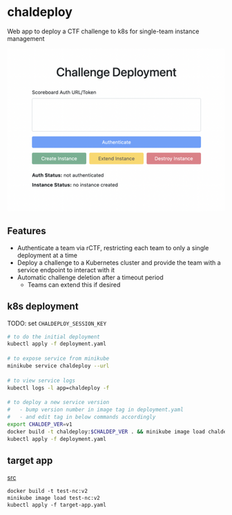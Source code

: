 # chaldeploy

Web app to deploy a CTF challenge to k8s for single-team instance management

![Screenshot of web app](./screenshot.png)

## Features

* Authenticate a team via rCTF, restricting each team to only a single deployment at a time
* Deploy a challenge to a Kubernetes cluster and provide the team with a service endpoint to interact with it
* Automatic challenge deletion after a timeout period
  * Teams can extend this if desired

## k8s deployment

TODO: set `CHALDEPLOY_SESSION_KEY`

```bash
# to do the initial deployment
kubectl apply -f deployment.yaml

# to expose service from minikube
minikube service chaldeploy --url

# to view service logs
kubectl logs -l app=chaldeploy -f

# to deploy a new service version
#   - bump version number in image tag in deployment.yaml
#   - and edit tag in below commands accordingly
export CHALDEP_VER=v1
docker build -t chaldeploy:$CHALDEP_VER . && minikube image load chaldeploy:$CHALDEP_VER
kubectl apply -f deployment.yaml
```

## target app

[src](https://gitlab.com/osusec/ctf-authors/damctf2020-chals/-/tree/master/test/test-nc)

```
docker build -t test-nc:v2
minikube image load test-nc:v2
kubectl apply -f target-app.yaml
```